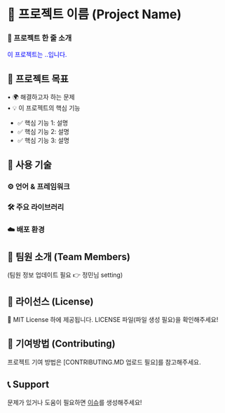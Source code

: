 # 🚀 프로젝트 이름 (Project Name)
<h3>📌 프로젝트 한 줄 소개</h3>
<span style="color:blue">이 프로젝트는 ..입니다.</span>

## 🎯 프로젝트 목표
• 🌍 해결하고자 하는 문제
<br/>
• 💡 이 프로젝트의 핵심 기능
  - ✅ 핵심 기능 1: 설명
  - ✅ 핵심 기능 2: 설명
  - ✅ 핵심 기능 3: 설명

## 🔧 사용 기술
### ⚙️ 언어 & 프레임워크
### 🛠️ 주요 라이브러리
### ☁️ 배포 환경

## 🚀 팀원 소개 (Team Members)
(팀원 정보 업데이트 필요 👉 정민님 setting)

## 📜 라이선스 (License)
📝 MIT License 하에 제공됩니다. LICENSE 파일(파일 생성 필요)을 확인해주세요!

## 🤝 기여방법 (Contributing)
프로젝트 기여 방법은 [CONTRIBUTING.MD 업로드 필요]를 참고해주세요.

## 📞 Support
문제가 있거나 도움이 필요하면 [이슈](링크)를 생성해주세요!
